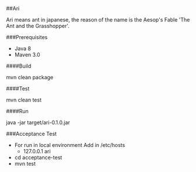 ##Ari

Ari means ant in japanese, the reason of the name is the Aesop's Fable 'The Ant and the Grasshopper'.


###Prerequisites

 * Java 8
 * Maven 3.0

####Build

mvn clean package

####Test

mvn clean test

####Run

java -jar target/ari-0.1.0.jar

###Acceptance Test

* For run in local environment Add in /etc/hosts
  * 127.0.0.1  ari
* cd acceptance-test
* mvn test